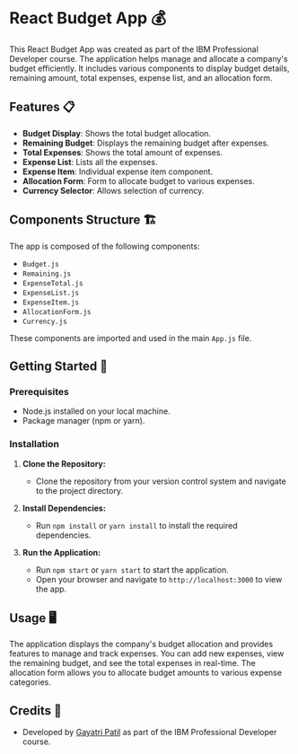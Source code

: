 # React Budget App 💰

This React Budget App was created as part of the IBM Professional Developer course. The application helps manage and allocate a company's budget efficiently. It includes various components to display budget details, remaining amount, total expenses, expense list, and an allocation form.

## Features 📋

- **Budget Display**: Shows the total budget allocation.
- **Remaining Budget**: Displays the remaining budget after expenses.
- **Total Expenses**: Shows the total amount of expenses.
- **Expense List**: Lists all the expenses.
- **Expense Item**: Individual expense item component.
- **Allocation Form**: Form to allocate budget to various expenses.
- **Currency Selector**: Allows selection of currency.

## Components Structure 🏗️

The app is composed of the following components:

- `Budget.js`
- `Remaining.js`
- `ExpenseTotal.js`
- `ExpenseList.js`
- `ExpenseItem.js`
- `AllocationForm.js`
- `Currency.js`

These components are imported and used in the main `App.js` file.

## Getting Started 🚀

### Prerequisites

- Node.js installed on your local machine.
- Package manager (npm or yarn).

### Installation

1. **Clone the Repository:**
   - Clone the repository from your version control system and navigate to the project directory.

2. **Install Dependencies:**
   - Run `npm install` or `yarn install` to install the required dependencies.

3. **Run the Application:**
   - Run `npm start` or `yarn start` to start the application.
   - Open your browser and navigate to `http://localhost:3000` to view the app.

## Usage 🖥️

The application displays the company's budget allocation and provides features to manage and track expenses. You can add new expenses, view the remaining budget, and see the total expenses in real-time. The allocation form allows you to allocate budget amounts to various expense categories.

## Credits 🙌

- Developed by [Gayatri Patil](https://github.com/gayatri-p786) as part of the IBM Professional Developer course.
